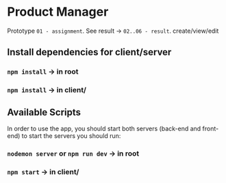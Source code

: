 # Product Manager
Prototype `01 - assignment`.
See result -> `02..06 - result`. create/view/edit

## Install dependencies for client/server
### `npm install` -> in root
### `npm install` -> in client/

## Available Scripts
In  order to use the app, you should start both servers (back-end and front-end)
to start the servers you should run:
### `nodemon server` or `npm run dev` -> in root
### `npm start` -> in client/
